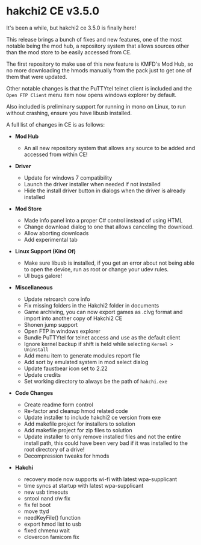 # hakchi2 CE v3.5.0

It's been a while, but hakchi2 ce 3.5.0 is finally here!

This release brings a bunch of fixes and new features, one of the most notable being the mod hub, a repository system that allows sources other than the mod store to be easily accessed from CE.

The first repository to make use of this new feature is KMFD's Mod Hub, so no more downloading the hmods manually from the pack just to get one of them that were updated.

Other notable changes is that the PuTTYtel telnet client is included and the `Open FTP Client` menu item now opens windows explorer by default.

Also included is preliminary support for running in mono on Linux, to run without crashing, ensure you have libusb installed.

A full list of changes in CE is as follows:

- **Mod Hub**
  - An all new repository system that allows any source to be added and accessed from within CE!

- **Driver**
  - Update for windows 7 compatibility
  - Launch the driver installer when needed if not installed
  - Hide the install driver button in dialogs when the driver is already installed

- **Mod Store**
  - Made info panel into a proper C# control instead of using HTML
  - Change download dialog to one that allows canceling the download.
  - Allow aborting downloads
  - Add experimental tab

- **Linux Support (Kind Of)**
  - Make sure libusb is installed, if you get an error about not being able to open the device, run as root or change your udev rules.
  - UI bugs galore!

- **Miscellaneous**
  - Update retroarch core info
  - Fix missing folders in the Hakchi2 folder in documents
  - Game archiving, you can now export games as .clvg format and import into another copy of Hakchi2 CE
  - Shonen jump support
  - Open FTP in windows explorer
  - Bundle PuTTYtel for telnet access and use as the default client
  - Ignore kernel backup if shift is held while selecting `Kernel > Uninstall`
  - Add menu item to generate modules report file
  - Add sort by emulated system in mod select dialog
  - Update faustbear icon set to 2.22
  - Update credits
  - Set working directory to always be the path of `hakchi.exe`

- **Code Changes**
  - Create readme form control
  - Re-factor and cleanup hmod related code
  - Update installer to include hakchi2 ce version from exe
  - Add makefile project for installers to solution
  - Add makefile project for zip files to solution
  - Update installer to only remove installed files and not the entire install path, this could have been very bad if it was installed to the root directory of a drive!
  - Decompression tweaks for hmods

- **Hakchi**
  - recovery mode now supports wi-fi with latest wpa-supplicant
  - time syncs at startup with latest wpa-supplicant
  - new usb timeouts
  - sntool nand r/w fix
  - fix fel boot
  - move ttyd
  - needKeyFile() function
  - export hmod list to usb
  - fixed chmenu wait
  - clovercon famicom fix